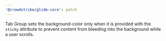 ```yaml
---
'@crowdstrike/glide-core': patch
---
```


Tab Group sets the background-color only when it is provided with the `sticky` attribute to prevent content from bleeding into the background while a user scrolls.
